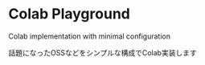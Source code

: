 # Colab Playground

Colab implementation with minimal configuration

話題になったOSSなどをシンプルな構成でColab実装します
